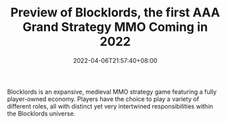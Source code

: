 ﻿---
title: "Preview of Blocklords, the first AAA Grand Strategy MMO Coming in 2022"
date: 2022-04-06T21:57:40+08:00
lastmod: 2022-04-06T16:45:40+08:00
draft: false
authors: ["Gabriel"]
description: "Blocklords is an expansive, medieval MMO strategy game featuring a fully player-owned economy. Players have the choice to play a variety of different roles, all with distinct yet very intertwined responsibilities within the Blocklords universe."
featuredImage: "preview-of-blocklords-the-first-aaa-grand-strategy-mmo-coming-in-2022.jpeg"
tags: ["Virtual World","Play to Earn"]
categories: ["news"]
news: ["Virtual World"]
weight: 
lightgallery: true
pinned: false
recommend: false
recommend1: false
---

Blocklords is an expansive, medieval MMO strategy game featuring a fully player-owned economy. Players have the choice to play a variety of different roles, all with distinct yet very intertwined responsibilities within the Blocklords universe.

<!--more-->

